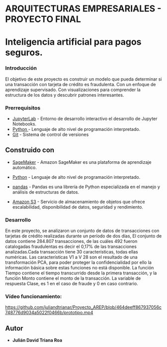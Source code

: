 # ARQUITECTURAS EMPRESARIALES - PROYECTO FINAL

# Inteligencia artificial para pagos seguros.

### Introducción 

El objetivo de este proyecto es construir un modelo que pueda determinar si una transacción con tarjeta de crédito es fraudulenta. Con un enfoque de aprendizaje supervisado. Con visualizaciones para  comprender la estructura de los datos y descubrir patrones interesantes.

### Prerrequisitos


* [JupyterLab](https://jupyter.org) - Entorno de desarrollo interactivo el desarrollo de Jupyter Notebooks. 
* [Python ](https://www.python.org) - Lenguaje de alto nivel de programación interpretado.
* [Git](https://git-scm.com/) - Sistema de control de versiones


## Construido con 

* [SageMaker](https://aws.amazon.com/es/sagemaker/) - Amazon SageMaker es una plataforma de aprendizaje automático.

* [Python](https://www.python.org) - Lenguaje de alto nivel de programación interpretado.

* [pandas](https://pandas.pydata.org) - Pandas es una librería de Python especializada en el manejo y análisis de estructuras de datos.

* [Amazon S3](https://aws.amazon.com/es/s3/) - Servicio de almacenamiento de objetos que ofrece escalabilidad, disponibilidad de datos, seguridad y rendimiento.

### Desarrollo

En este proyecto, se analizaron un conjunto de datos de transacciones con tarjetas de crédito realizadas durante un período de dos días, El conjunto de datos contiene 284.807 transacciones, de las cuáles 492 fueron catalogadas fraudulentas es decir el 0,17%  de las transacciones analizadas.Cada transacción tiene 30 características, todas ellas numéricas. Las características V1 a V 28
son el resultado de una transformación PCA, para poder proteger la confidencialidad por ello la información básica sobre estas funciones no está disponible. La función Tiempo contiene el
tiempo transcurrido desde la primera transacción, y la función Monto contiene el monto de la transacción. La variable de respuesta Clase, es 1 en el caso de fraude y 0 en caso contrario.

### Vídeo funcionamiento:
https://github.com/juliandtrianar/Proyecto_AREP/blob/464deeff867937056c748776d9034a5022f0466b/prototipo.mp4

## Autor

- **Julián David Triana Roa**
